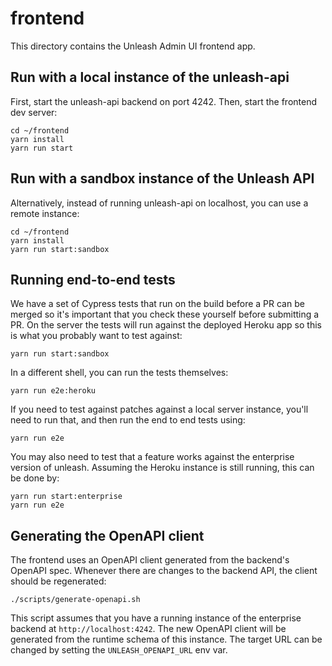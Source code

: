 # frontend

This directory contains the Unleash Admin UI frontend app.

## Run with a local instance of the unleash-api

First, start the unleash-api backend on port 4242.
Then, start the frontend dev server:

```
cd ~/frontend
yarn install
yarn run start
```

## Run with a sandbox instance of the Unleash API

Alternatively, instead of running unleash-api on localhost, you can use a remote instance:

```
cd ~/frontend
yarn install
yarn run start:sandbox
```

## Running end-to-end tests

We have a set of Cypress tests that run on the build before a PR can be merged
so it's important that you check these yourself before submitting a PR.
On the server the tests will run against the deployed Heroku app so this is what you probably want to test against:

```
yarn run start:sandbox
```

In a different shell, you can run the tests themselves:

```
yarn run e2e:heroku
```

If you need to test against patches against a local server instance,
you'll need to run that, and then run the end to end tests using:

```
yarn run e2e
```

You may also need to test that a feature works against the enterprise version of unleash.
Assuming the Heroku instance is still running, this can be done by:

```
yarn run start:enterprise
yarn run e2e
```

## Generating the OpenAPI client

The frontend uses an OpenAPI client generated from the backend's OpenAPI spec.
Whenever there are changes to the backend API, the client should be regenerated:

```
./scripts/generate-openapi.sh
```

This script assumes that you have a running instance of the enterprise backend at `http://localhost:4242`.
The new OpenAPI client will be generated from the runtime schema of this instance.
The target URL can be changed by setting the `UNLEASH_OPENAPI_URL` env var.
